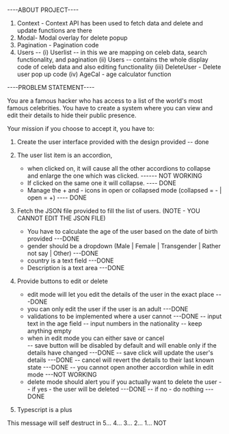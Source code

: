 ----ABOUT PROJECT----

1. Context - Context API has been used to fetch data and delete and update functions are there
2. Modal- Modal overlay for delete popup
3. Pagination - Pagination code
4. Users -- (i) Userlist -- in this we are mapping on celeb data, search functionality, and pagination 
            (ii) Users -- contains the whole display code of celeb data and also editing functionality
            (iii) DeleteUser - Delete user pop up code
            (iv) AgeCal - age calculator function  



----PROBLEM STATEMENT----

You are a famous hacker who has access to a list of the world's most famous celebrities.
You have to create a system where you can view and edit their details to hide their public presence.

Your mission if you choose to accept it, you have to:

1. Create the user interface provided with the design provided -- done

2. The user list item is an accordion,

   - when clicked on, it will cause all the other accordions to collapse and enlarge the one which was clicked. ------ NOT WORKING
   - If clicked on the same one it will collapse.   ---- DONE
   - Manage the + and - icons in open or collapsed mode (collapsed = - | open = +) ---- DONE

3. Fetch the JSON file provided to fill the list of users. (NOTE - YOU CANNOT EDIT THE JSON FILE)

   - You have to calculate the age of the user based on the date of birth provided     ---DONE
   - gender should be a dropdown (Male | Female | Transgender | Rather not say | Other)  ---DONE
   - country is a text field                                                             ---DONE
   - Description is a text area                                                         ---DONE

4. Provide buttons to edit or delete

   - edit mode will let you edit the details of the user in the exact place      ---DONE
   - you can only edit the user if the user is an adult                          ---DONE
   - validations to be implemented where a user cannot                          ---DONE
     -- input text in the age field
     -- input numbers in the nationality
     -- keep anything empty
   - when in edit mode you can either save or cancel                        
     -- save button will be disabled by default and will enable only if the details have changed          ---DONE
     -- save click will update the user's details                                                          ---DONE
     -- cancel will revert the details to their last known state                                         ---DONE
     -- you cannot open another accordion while in edit mode                                            ---NOT WORKING
   - delete mode should alert you if you actually want to delete the user
     -- if yes - the user will be deleted                                                                 ---DONE
     -- if no - do nothing                                                                                ---DONE

5. Typescript is a plus

This message will self destruct in 5... 4... 3... 2... 1... NOT





